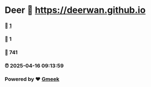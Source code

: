 # Deer :link: https://deerwan.github.io 
### :page_facing_up: [1](https://deerwan.github.io/tag.html) 
### :speech_balloon: 1 
### :hibiscus: 741 
### :alarm_clock: 2025-04-16 09:13:59 
### Powered by :heart: [Gmeek](https://github.com/Meekdai/Gmeek)
